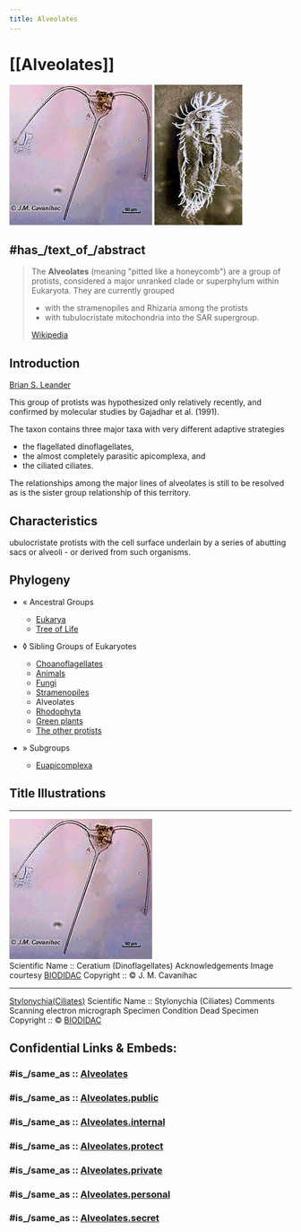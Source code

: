```yaml
---
title: Alveolates
---
```


# [[Alveolates]] 


![Ceratium dinoflagellate](Alveolates/ceratium_Dinoflagellates.jpg) ![](Alveolates/Ciliates~Stylonychia.jpg)

## #has_/text_of_/abstract 

> The **Alveolates** (meaning "pitted like a honeycomb") are a group of protists, 
> considered a major unranked clade or superphylum within Eukaryota. 
> They are currently grouped 
> - with the stramenopiles and Rhizaria among the protists 
> - with tubulocristate mitochondria into the SAR supergroup.
>
> [Wikipedia](https://en.wikipedia.org/wiki/Alveolate) 

## Introduction 

[Brian S. Leander](Alveolates.md) 

This group of protists was hypothesized only relatively recently, 
and confirmed by molecular studies by Gajadhar et al. (1991). 

The taxon contains three major taxa with very different adaptive strategies
- the flagellated dinoflagellates, 
- the almost completely parasitic apicomplexa, and 
- the ciliated ciliates. 

The relationships among the major lines of alveolates is still to be resolved 
as is the sister group relationship of this territory.

## Characteristics

ubulocristate protists with the cell surface underlain by a series of
abutting sacs or alveoli - or derived from such organisms.

## Phylogeny 

-   « Ancestral Groups   
    -   [Eukarya](../Eukarya.md)
    -   [Tree of Life](../Tree_of_Life.md) 

-   ◊ Sibling Groups of  Eukaryotes
    -   [Choanoflagellates](Choanoflagellates.md)
    -   [Animals](Animals.md)
    -   [Fungi](Fungi.md)
    -   [Stramenopiles](Stramenopiles.md)
    -   Alveolates
    -   [Rhodophyta](Rhodophyta.md)
    -   [Green plants](Plant.md)
    -   [The other protists](The_other_protists)

-   »   Subgroups
    -   [Euapicomplexa](Alveolates/Euapicomplexa.md)


## Title Illustrations

-----------------------
![Ceratium dinoflagellate](Alveolates/ceratium_Dinoflagellates.jpg)  
Scientific Name ::   Ceratium (Dinoflagellates)
Acknowledgements   Image courtesy [BIODIDAC](http://biodidac.bio.uottawa.ca/)
Copyright ::          © J. M. Cavanihac


---------------------------------------------------------------------------
[Stylonychia(Ciliates)](Alveolates/Ciliates~Stylonychia.jpg) 
Scientific Name ::     Stylonychia (Ciliates)
Comments             Scanning electron micrograph
Specimen Condition   Dead Specimen
Copyright ::            © [BIODIDAC](http://biodidac.bio.uottawa.ca/index.htm) 


## Confidential Links & Embeds: 

### #is_/same_as :: [Alveolates](/_Standards/bio/bio~Domain/Eukarya/Alveolates.md) 

### #is_/same_as :: [Alveolates.public](/_public/bio/bio~Domain/Eukarya/Alveolates.public.md) 

### #is_/same_as :: [Alveolates.internal](/_internal/bio/bio~Domain/Eukarya/Alveolates.internal.md) 

### #is_/same_as :: [Alveolates.protect](/_protect/bio/bio~Domain/Eukarya/Alveolates.protect.md) 

### #is_/same_as :: [Alveolates.private](/_private/bio/bio~Domain/Eukarya/Alveolates.private.md) 

### #is_/same_as :: [Alveolates.personal](/_personal/bio/bio~Domain/Eukarya/Alveolates.personal.md) 

### #is_/same_as :: [Alveolates.secret](/_secret/bio/bio~Domain/Eukarya/Alveolates.secret.md)

